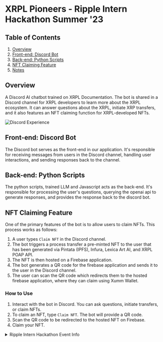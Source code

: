# XRPL Pioneers - Ripple Intern Hackathon Summer '23

## Table of Contents

1. [Overview](#overview)
2. [Front-end: Discord Bot](#frontend-discord-bot)
3. [Back-end: Python Scripts](#backend-python-scripts)
4. [NFT Claiming Feature](#nft-claiming-feature)
6. [Notes](#notes)

<a name="overview"></a>
## Overview

A Discord AI chatbot trained on XRPL Documentation. The bot is shared in a Discord channel for XRPL developers to learn more about the XRPL ecosystem. It can answer questions about the XRPL, initiate XRP transfers, and it also features an NFT claiming function for XRPL-developed NFTs.

![Discord Experience](https://github.com/selcukemiravci/XRPL-Discord-Bot/assets/53044008/ba984894-ef5e-4c03-b896-0b67a0cdc181)

<a name="frontend-discord-bot"></a>
## Front-end: Discord Bot

The Discord bot serves as the front-end in our application. It's responsible for receiving messages from users in the Discord channel, handling user interactions, and sending responses back to the channel.

<a name="backend-python-scripts"></a>
## Back-end: Python Scripts

The python scripts, trained LLM and Javascript acts as the back-end. It's responsible for processing the user's questions, querying the openai api to generate responses, and provides the response back to the discord bot.

<a name="nft-claiming-feature"></a>
## NFT Claiming Feature

One of the primary features of the bot is to allow users to claim NFTs. This process works as follows:

1. A user types `Claim NFT` in the Discord channel.
2. The bot triggers a process transfer a pre-minted NFT to the user that has been generated via Pintata (IPFS), Infura, Lexica Art AI, and XRPL POAP API.
3. The NFT is then hosted on a Firebase application.
4. The bot generates a QR code for the firebase application and sends it to the user in the Discord channel.
5. The user can scan the QR code which redirects them to the hosted firebase application, where they can claim using Xumm Wallet.

### How to Use

1. Interact with the bot in Discord. You can ask questions, initiate transfers, or claim NFTs.
2. To claim an NFT, type `Claim NFT`. The bot will provide a QR code.
3. Scan the QR code to be redirected to the hosted NFT on Firebase.
4. Claim your NFT.

<details>
  <summary><a name="ripple-intern-hackathon-event-info"></a>Ripple Intern Hackathon Event Info</summary>


## Notes

This project is developed for educational purposes and to provide a hands-on way for users to learn more about the XRPL ecosystem.
